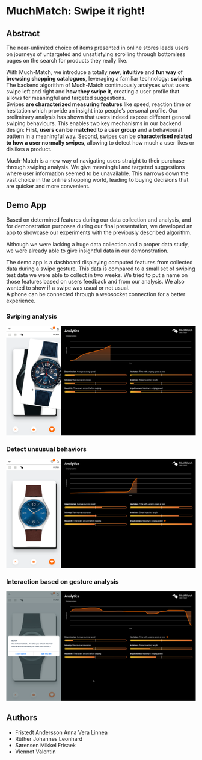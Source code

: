 # MuchMatch: Swipe it right!

## Abstract
The near-unlimited choice of items presented in online stores leads users on journeys of untargeted and unsatisfying scrolling through bottomless pages on the search for products they really like.

With Much-Match, we introduce a totally **new**, **intuitive** and **fun way** of **browsing shopping catalogues**, leveraging a familiar technology: **swiping**. The backend algorithm of Much-Match continuously analyses what users swipe left and right and **how they swipe it**, creating a user profile that allows for meaningful and targeted suggestions.    
Swipes **are characterized measuring features** like speed, reaction time or hesitation which provide an insight into people’s personal profile. Our preliminary analysis has shown that users indeed expose different general swiping behaviours. This enables two key mechanisms in our backend design: First, **users can be matched to a user group** and a behavioural pattern in a meaningful way. Second, swipes can be **characterised related to how a user normally swipes**, allowing to detect how much a user likes or dislikes a product.

Much-Match is a new way of navigating users straight to their purchase through swiping analysis. We give meaningful and targeted suggestions where user information seemed to be unavailable. This narrows down the vast choice in the online shopping world, leading to buying decisions that are quicker and more convenient.

## Demo App
Based on determined features during our data collection and analysis, and for demonstration purposes during our final presentation, we developed an app to showcase our experiments with the previously described algorithm.

Although we were lacking a huge data collection and a proper data study, we were already able to give insightful data in our demonstration.

The demo app is a dashboard displaying computed features from collected data during a swipe gesture. This data is compared to a small set of swiping test data we were able to collect in two weeks. We tried to put a name on those features based on users feedback and from our analysis. We also wanted to show if a swipe was usual or not usual.   
A phone can be connected through a websocket connection for a better experience.

### Swiping analysis
![Swiping analysis features](./docs/trajectory-analysis.png)

### Detect unsusual behaviors
![Impulsiveness detection](./docs/impulsiveness.png)

### Interaction based on gesture analysis
![Hesitation and commercial popup](./docs/hesitation-popup.png)


## Authors
- Fristedt Andersson Anna Vera Linnea
- Rüther Johannes Leonhard
- Sørensen Mikkel Frisaek
- Viennot Valentin
